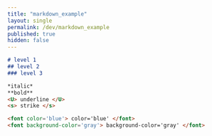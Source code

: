 ```yaml
---
title: "markdown_example"
layout: single
permalink: /dev/markdown_example
published: true
hidden: false
---
```


```markdown
# level 1
## level 2
### level 3
```

```markdown
*italic*
**bold**
<U> underline </U>
<s> strike </s>

<font color='blue'> color='blue' </font>
<font background-color='gray'> background-color='gray' </font>
```

